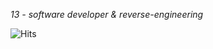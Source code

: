 *13 - software developer & reverse-engineering* 


![Hits](https://hits.link/hits?url=https://github.com/notandrewdev)
